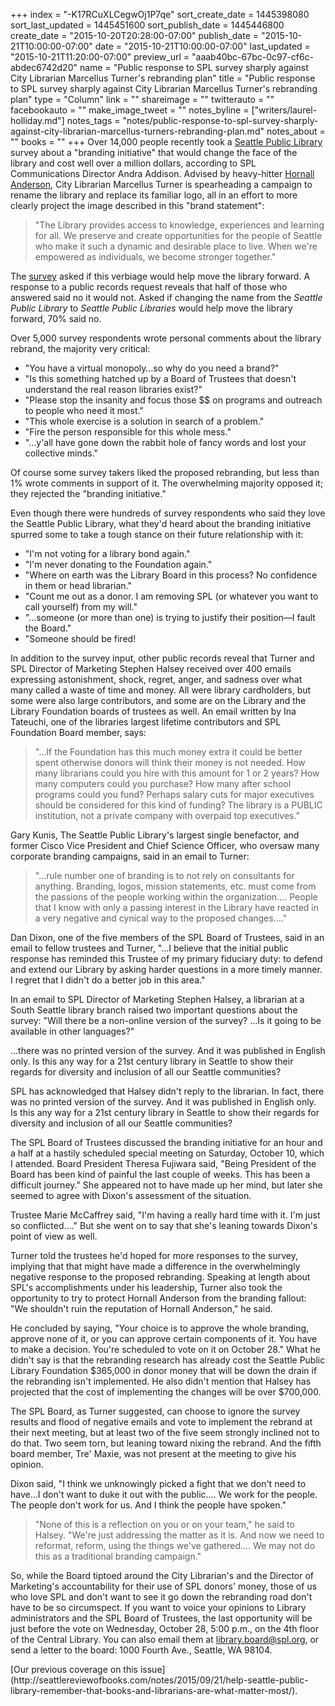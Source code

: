 +++
index = "-K17RCuXLCegwOj1P7qe"
sort_create_date = 1445398080
sort_last_updated = 1445451600
sort_publish_date = 1445446800
create_date = "2015-10-20T20:28:00-07:00"
publish_date = "2015-10-21T10:00:00-07:00"
date = "2015-10-21T10:00:00-07:00"
last_updated = "2015-10-21T11:20:00-07:00"
preview_url = "aaab40bc-67bc-0c97-cf6c-abdec6742d20"
name = "Public response to SPL survey sharply against City Librarian Marcellus Turner's rebranding plan"
title = "Public response to SPL survey sharply against City Librarian Marcellus Turner's rebranding plan"
type = "Column"
link = ""
shareimage = ""
twitterauto = ""
facebookauto = ""
make_image_tweet = ""
notes_byline = ["writers/laurel-holliday.md"]
notes_tags = "notes/public-response-to-spl-survey-sharply-against-city-librarian-marcellus-turners-rebranding-plan.md"
notes_about = ""
books = ""
+++
Over 14,000 people recently took a [Seattle Public Library](https://www.spl.org "Home | The Seattle Public Library") survey about a "branding initiative" that would change the face of the library and cost well over a million dollars, according to SPL Communications Director Andra Addison. Advised by heavy-hitter [Hornall Anderson](http://www.hornallanderson.com), City Librarian Marcellus Turner is spearheading a campaign to rename the library and replace its familiar logo, all in an effort to more clearly project the image described in this "brand statement":

<blockquote class="noline">
"The Library provides access to knowledge, experiences and learning for all. We preserve and create opportunities for the people of Seattle who make it such a dynamic and desirable place to live. When we're empowered as individuals, we become stronger together." 
</blockquote>

The [survey](https://www.surveymonkey.com/results/SM-68HZVXJ2/ "Welcome to SurveyMonkey!") asked if this verbiage would help move the library forward. A response to a public records request reveals that half of those who answered said no it would not. Asked if changing the name from the _Seattle Public Library_ to _Seattle Public Libraries_ would help move the library forward, 70% said no.

Over 5,000 survey respondents wrote personal comments about the library rebrand, the majority very critical:

<ul class="article-list">
	<li>"You have a virtual monopoly&hellip;so why do you need a brand?"</li>
	<li>"Is this something hatched up by a Board of Trustees that doesn't understand the real reason libraries exist?"</li>
	<li>"Please stop the insanity and focus those $$ on programs and outreach to people who need it most."</li>
	<li>"This whole exercise is a solution in search of a problem."</li>
	<li>"Fire the person responsible for this whole mess."</li>
	<li>"…y'all have gone down the rabbit hole of fancy words and lost your collective minds."</li>
</ul>

Of course some survey takers liked the proposed rebranding, but less than 1% wrote comments in support of it. The overwhelming majority opposed it; they rejected the "branding initiative."

Even though there were hundreds of survey respondents who said they love the Seattle Public Library, what they'd heard about the branding initiative spurred some to take a tough stance on their future relationship with it:

<ul class="article-list">
	<li>"I'm not voting for a library bond again."</li>
	<li> "I'm never donating to the Foundation again."</li>
	<li> "Where on earth was the Library Board in this process? No confidence in them or head librarian."</li>
	<li>"Count me out as a donor. I am removing SPL (or whatever you want to call yourself) from my will."</li>
	<li>"…someone (or more than one) is trying to justify their position—I fault the Board."</li>
	<li> "Someone should be fired!</li>
</ul>

In addition to the survey input, other public records reveal that Turner and SPL Director of Marketing Stephen Halsey received over 400 emails expressing astonishment, shock, regret, anger, and sadness over what many called a waste of time and money. All were library cardholders, but some were also large contributors, and some are on the Library and the Library Foundation boards of trustees as well. An email written by Ina Tateuchi, one of the libraries largest lifetime contributors and SPL Foundation Board member, says:

<blockquote class="noline">
"&hellip;If the Foundation has this much money extra it could be better spent otherwise donors will think their money is not needed. How many librarians could you hire with this amount for 1 or 2 years? How many computers could you purchase? How many after school programs could you fund? Perhaps salary cuts for major executives should be considered for this kind of funding? The library is a PUBLIC institution, not a private company with overpaid top executives."
</blockquote>

Gary Kunis, The Seattle Public Library's largest single benefactor, and former Cisco Vice President and Chief Science Officer, who oversaw many corporate branding campaigns, said in an email to Turner:

<blockquote class="noline">
"&hellip;rule number one of branding is to not rely on consultants for anything. Branding, logos, mission statements, etc. must come from the passions of the people working within the organization&hellip;. People that I know with only a passing interest in the Library have reacted in a very negative and cynical way to the proposed changes&hellip;."
</blockquote>

Dan Dixon, one of the five members of the SPL Board of Trustees, said in an email to fellow trustees and Turner, "&hellip;I believe that the initial public response has reminded this Trustee of my primary fiduciary duty: to defend and extend our Library by asking harder questions in a more timely manner. I regret that I didn't do a better job in this area."

<div class="break"></div>

In an email to SPL Director of Marketing Stephen Halsey, a librarian at a South Seattle library branch raised two important questions about the survey: "Will there be a non-online version of the survey? &hellip;Is it going to be available in other languages?"

<p class="pull-quote">&hellip;there was no printed version of the survey. And it was published in English only. Is this any way for a 21st century library in Seattle to show their regards for diversity and inclusion of all our Seattle communities?</p>

SPL has acknowledged that Halsey didn't reply to the librarian. In fact, there was no printed version of the survey. And it was published in English only. Is this any way for a 21st century library in Seattle to show their regards for diversity and inclusion of all our Seattle communities?

The SPL Board of Trustees discussed the branding initiative for an hour and a half at a hastily scheduled special meeting on Saturday, October 10, which I attended. Board President Theresa Fujiwara said, "Being President of the Board has been kind of painful the last couple of weeks. This has been a difficult journey." She appeared not to have made up her mind, but later she seemed to agree with Dixon's assessment of the situation.

Trustee Marie McCaffrey said, "I'm having a really hard time with it. I'm just so conflicted&hellip;." But she went on to say that she's leaning towards Dixon's point of view as well.

Turner told the trustees he'd hoped for more responses to the survey, implying that that might have made a difference in the overwhelmingly negative response to the proposed rebranding. Speaking at length about SPL's accomplishments under his leadership, Turner also took the opportunity to try to protect Hornall Anderson from the branding fallout: "We shouldn't ruin the reputation of Hornall Anderson," he said.

He concluded by saying, "Your choice is to approve the whole branding, approve none of it, or you can approve certain components of it. You have to make a decision. You're scheduled to vote on it on October 28." What he didn't say is that the rebranding research has already cost the Seattle Public Library Foundation $365,000 in donor money that will be down the drain if the rebranding isn't implemented. He also didn't mention that Halsey has projected that the cost of implementing the changes will be over $700,000.

The SPL Board, as Turner suggested, can choose to ignore the survey results and flood of negative emails and vote to implement the rebrand at their next meeting, but at least two of the five seem strongly inclined not to do that. Two seem torn, but leaning toward nixing the rebrand. And the fifth board member, Tre' Maxie, was not present at the meeting to give his opinion.

Dixon said, "I think we unknowingly picked a fight that we don't need to have&hellip;I don't want to duke it out with the public…. We work for the people. The people don't work for us. And I think the people have spoken."

<blockquote class="noline">
"None of this is a reflection on you or on your team," he said to Halsey. "We're just addressing the matter as it is. And now we need to reformat, reform, using the things we've gathered&hellip;. We may not do this as a traditional branding campaign."
</blockquote>

So, while the Board tiptoed around the City Librarian's and the Director of Marketing's accountability for their use of SPL donors' money, those of us who love SPL and don't want to see it go down the rebranding road don't have to be so circumspect. If you want to voice your opinions to Library administrators and the SPL Board of Trustees, the last opportunity will be just before the vote on Wednesday, October 28, 5:00 p.m., on the 4th floor of the Central Library. You can also email them at [library.board@spl.org](mailto:library.board@spl.org), or send a letter to the board: 1000 Fourth Ave., Seattle, WA 98104.

<p class="footer">[Our previous coverage on this issue](http://seattlereviewofbooks.com/notes/2015/09/21/help-seattle-public-library-remember-that-books-and-librarians-are-what-matter-most/).</p>